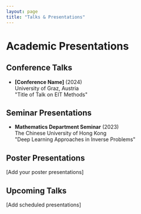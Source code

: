 ```yaml
---
layout: page
title: "Talks & Presentations"
---
```


# Academic Presentations

## Conference Talks
- **[Conference Name]** (2024)  
  University of Graz, Austria  
  "Title of Talk on EIT Methods"

## Seminar Presentations
- **Mathematics Department Seminar** (2023)  
  The Chinese University of Hong Kong  
  "Deep Learning Approaches in Inverse Problems"

## Poster Presentations
[Add your poster presentations]

## Upcoming Talks
[Add scheduled presentations]
